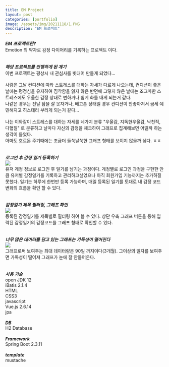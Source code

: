 ```yaml
---
title: EM Project
layout: post
categories: [portfolio]
image: /assets/img/20211118/1.PNG
description: "EM 프로젝트"
---
```


_**EM 프로젝트란?<br>**_
Emotion 의 약자로 감정 다이어리를 기록하는 프로젝트 이다. 
<br>
<br>
<br>
_**해당 프로젝트를 진행하게 된 계기<br>**_
이번 프로젝트는 평상시 내 관심사를 빗대어 만들게 되었다... <br>
<br>
사람은 그날 컨디션에 따라 스트레스를 대하는 자세가 다르게 나오는데, 컨디션이 좋은 날에는 평정심을 유지하여 짐착함을 잃지 않은 반면에 그렇지 않은 날에는 조그마한 스트레스에도 우울한 감정 상태로 변하거나 쉽게 화를 내게 되는거 같다. <br>
나같은 경우는 전날 잠을 잘 못자거나, 배고픈 상태일 경우 컨디션이 안좋아져서 금세 예민해지고 히스테리 부리게 되는거 같다... <br>
<br>
나는 이와같이 스트레스를 대하는 자세를 네가지 분류 "우울감, 지독한우울감, 낙천적, 다혈질" 로 분류하고 날마다 자신의 감정을 체크하여 그래프로 집계해보면 어떨까 하는 생각이 들었다. <br>
아마도 호르몬 주기때에는 조금더 들쑥날쑥한 그래프 형태를 보이지 않을까 싶다. ㅎㅎ 
<br>
<br>
<br>
_**로그인 후 감정 일기 등록하기<br>**_
<img src="/showRoom/assets/img/20211129/1.gif"><br> 
유저 계정 정보로 로그인 후 일기를 남기는 과정이다. 계정별로 로그인 과정을 구현한 만큼 유저별 감정일기를 기록하고 관리하고싶었으나 아직 회원가입 기능까지는 추가하질 못했다. 
일기는 하루에 한번만 등록 가능하며, 매일 등록된 일기를 토대로 내 감정 코드 변화의 흐름을 확인 할 수 있다. 
<br>
<br>
<br>
_**감정일기 제목 필터링, 그래프 확인<br>**_
<img src="/showRoom/assets/img/20211129/2.gif"><br> 
등록된 감정일기를 제목별로 필터링 하여 볼 수 있다. 상단 우측 그래프 버튼을 통해 입력된 감정일기의 감정코드를 그래프 형태로 확인할 수 있다. 
<br>
<br>
<br> 
_**너무 많은 데이터를 담고 있는 그래프는 가독성이 떨어진다<br>**_
<img src="/showRoom/assets/img/20211129/3.gif"><br> 
그래프로써 보여주는 최대 데이터량은 90일 까지이다(3개월).
그이상의 일자를 보여주면 가독성이 떨어져 그래프가 눈에 잘 안들어온다. 
<br>
<br>
<br> 
_**사용 기술<br>**_
open JDK 12<br>
iBatis 2.1.4<br>
HTML<br>
CSS3<br>
javascript<br>
Vue.js 2.6.14<br>
jpa
<br>
<br>
_**DB<br>**_
H2 Database
<br>
<br>
_**Framework<br>**_
Spring Boot 2.3.11
<br>
<br>
_**template<br>**_
mustache<br>
<br>
<br> 


 
